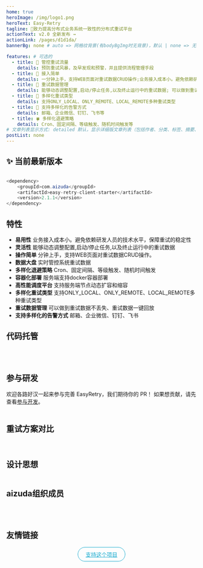 ```yaml
---
home: true
heroImage: /img/logo1.png
heroText: Easy-Retry
tagline: 🚀致力提高分布式业务系统一致性的分布式重试平台
actionText: ️v2.0 全新发布 →
actionLink: /pages/d1d1da/
bannerBg: none # auto => 网格纹背景(有bodyBgImg时无背景)，默认 | none => 无 | '大图地址' | background: 自定义背景样式       提示：如发现文本颜色不适应你的背景时可以到palette.styl修改$bannerTextColor变量

features: # 可选的
  - title: 🌸 管控重试流量
    details: 预防重试风暴，及早发现和预警，并且提供流程管理手段
  - title: 🌼 接入简单
    details: 一分钟上手，支持WEB页面对重试数据CRUD操作;业务接入成本小。避免依赖研发人员的技术水平，保障重试的稳定性
  - title: 🌹 重试数据管理
    details: 能够动态调整配置,启动/停止任务,以及终止运行中的重试数据; 可以做到重试数据不丢失、重试数据一键回放
  - title: 🌻 多样化重试类型
    details: 支持ONLY_LOCAL、ONLY_REMOTE、LOCAL_REMOTE多种重试类型
  - title: 🌺 支持多样化的告警方式
    details: 邮箱、企业微信、钉钉、飞书等
  - title: 🍀 多样化退避策略
    details: Cron、固定间隔、等级触发、随机时间触发等
# 文章列表显示方式: detailed 默认，显示详细版文章列表（包括作者、分类、标签、摘要、分页等）| simple => 显示简约版文章列表（仅标题和日期）| none 不显示文章列表
postList: none
---
```


## ✨ 当前最新版本
```java

<dependency>
    <groupId>com.aizuda</groupId>
    <artifactId>easy-retry-client-starter</artifactId>
    <version>2.1.1</version>
</dependency>
```

## <EasyRetryIcon iconType='icon-gengxintexing' /> 特性
* **易用性**
  业务接入成本小。避免依赖研发人员的技术水平，保障重试的稳定性
* **灵活性**
  能够动态调整配置,启动/停止任务,以及终止运行中的重试数据
* **操作简单**
  分钟上手，支持WEB页面对重试数据CRUD操作。
* **数据大盘**
  实时管控系统重试数据
* **多样化退避策略**
  Cron、固定间隔、等级触发、随机时间触发
* **容器化部署**
  服务端支持docker容器部署
* **高性能调度平台**
  支持服务端节点动态扩容和缩容
* **多样化重试类型**
  支持ONLY_LOCAL、ONLY_REMOTE、LOCAL_REMOTE多种重试类型
* **重试数据管理**
  可以做到重试数据不丢失、重试数据一键回放
* **支持多样化的告警方式**
  邮箱、企业微信、钉钉、飞书
  
<Notice />

## <EasyRetryIcon iconType='icon-codelibrary-fill' /> 代码托管
<CodeHosting />

<br/>
<br/>

## <EasyRetryIcon iconType='icon-canyuzhe_canyuzhe' /> 参与研发
欢迎各路好汉一起来参与完善 EasyRetry，我们期待你的 PR！
如果想贡献，请先查看[参与开发](/pages/5f5ef0/)。
<br/>
<br/>

## <EasyRetryIcon iconType='icon-duibi' /> 重试方案对比

<img :src="$withBase('/img/retry-strategy.png')" class="no-zoom" style="zoom: 100%;">

<br/>
<br/>

## <EasyRetryIcon iconType='icon-jiagoutu' /> 设计思想 

[//]: # (### 系统架构图)

[//]: # ()
[//]: # (<img :src="$withBase&#40;'/img/系统架构图- 2.0.png'&#41;" class="no-zoom" style="zoom: 100%;">)

[//]: # (### 系统功能架构图)
<img :src="$withBase('/img/系统功能架构图-v2.0.png')" class="no-zoom" style="zoom: 100%;">

## <EasyRetryIcon iconType='icon-zuzhichengyuan' /> aizuda组织成员
<Member />

<br/>
<br/>

## <EasyRetryIcon iconType='icon-youqinglianjie' />  友情链接
<FriendlyLinks />

<p align="center">
  <a class="become-sponsor" href="/pages/793dcb/">支持这个项目</a>
</p>

<style>
.become-sponsor {
  padding: 8px 20px;
  display: inline-block;
  color: #11a8cd;
  border-radius: 30px;
  box-sizing: border-box;
  border: 1px solid #11a8cd;
}
</style>

<br/>

<!-- AD -->
<div class="wwads-cn wwads-horizontal page-wwads" data-id="136"></div>
<style>
  .page-wwads{
    width:100%!important;
    min-height: 0;
    margin: 0;
  }
  .page-wwads .wwads-img img{
    width:80px!important;
  }
  .page-wwads .wwads-poweredby{
    width: 40px;
    position: absolute;
    right: 25px;
    bottom: 3px;
  }
  .wwads-content .wwads-text, .page-wwads .wwads-text{
    height: 100%;
    padding-top: 5px;
    display: block;
  }
</style>

